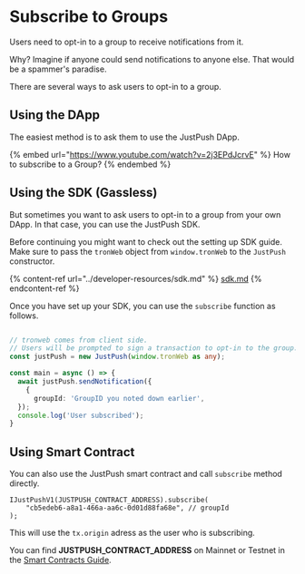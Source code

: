 # Subscribe to Groups

Users need to opt-in to a group to receive notifications from it. 

Why? Imagine if anyone could send notifications to anyone else. That would be a spammer's paradise.

There are several ways to ask users to opt-in to a group.

## Using the DApp
The easiest method is to ask them to use the JustPush DApp. 

{% embed url="https://www.youtube.com/watch?v=2j3EPdJcrvE" %}
How to subscribe to a Group?
{% endembed %}

## Using the SDK (Gassless)
But sometimes you want to ask users to opt-in to a group from your own DApp. In that case, you can use the JustPush SDK.

Before continuing you might want to check out the setting up SDK guide. Make sure to pass the `tronWeb` object from `window.tronWeb` to the `JustPush` constructor.

{% content-ref url="../developer-resources/sdk.md" %}
[sdk.md](../developer-resources/sdk.md)
{% endcontent-ref %}

Once you have set up your SDK, you can use the `subscribe` function as follows.

```typescript

// tronweb comes from client side. 
// Users will be prompted to sign a transaction to opt-in to the group.
const justPush = new JustPush(window.tronWeb as any);

const main = async () => {
  await justPush.sendNotification({
    {
      groupId: 'GroupID you noted down earlier',
  });
  console.log('User subscribed');
}
```

## Using Smart Contract

You can also use the JustPush smart contract and call `subscribe` method directly.

```solidity
IJustPushV1(JUSTPUSH_CONTRACT_ADDRESS).subscribe(
    "cb5edeb6-a8a1-466a-aa6c-0d01d88fa68e", // groupId
);
```

This will use the `tx.origin` adress as the user who is subscribing. 

&#x20;You can find **JUSTPUSH\_CONTRACT\_ADDRESS** on Mainnet or Testnet in the [Smart Contracts Guide](../developer-resources/smart-contracts.md).

